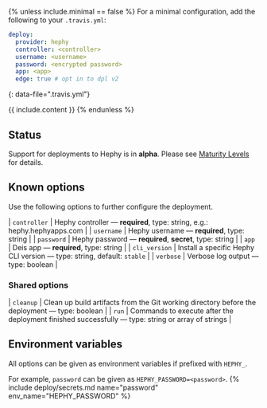 {% unless include.minimal == false %}
For a minimal configuration, add the following to your `.travis.yml`:

```yaml
deploy:
  provider: hephy
  controller: <controller>
  username: <username>
  password: <encrypted password>
  app: <app>
  edge: true # opt in to dpl v2
```
{: data-file=".travis.yml"}



{{ include.content }}
{% endunless %}

## Status

Support for deployments to Hephy is in **alpha**. Please see [Maturity Levels](/user/deployment-v2#maturity-levels) for details.
## Known options

Use the following options to further configure the deployment.

| `controller` | Hephy controller &mdash; **required**, type: string, e.g.: hephy.hephyapps.com |
| `username` | Hephy username &mdash; **required**, type: string |
| `password` | Hephy password &mdash; **required**, **secret**, type: string |
| `app` | Deis app &mdash; **required**, type: string |
| `cli_version` | Install a specific Hephy CLI version &mdash; type: string, default: `stable` |
| `verbose` | Verbose log output &mdash; type: boolean |

### Shared options

| `cleanup` | Clean up build artifacts from the Git working directory before the deployment &mdash; type: boolean |
| `run` | Commands to execute after the deployment finished successfully &mdash; type: string or array of strings |

## Environment variables

All options can be given as environment variables if prefixed with `HEPHY_`.

For example, `password` can be given as `HEPHY_PASSWORD=<password>`.
{% include deploy/secrets.md name="password" env_name="HEPHY_PASSWORD" %}